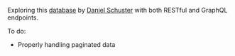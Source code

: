 Exploring this [database](https://potterdb.com/) by [Daniel Schuster](https://danischu.com/) with both RESTful and GraphQL endpoints.

To do:
- Properly handling paginated data
